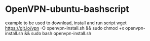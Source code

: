 # OpenVPN-ubuntu-bashscript

example to be used to download, install and run script
wget https://git.io/vpn -O openvpn-install.sh && sudo chmod +x openvpn-install.sh && sudo bash openvpn-install.sh
